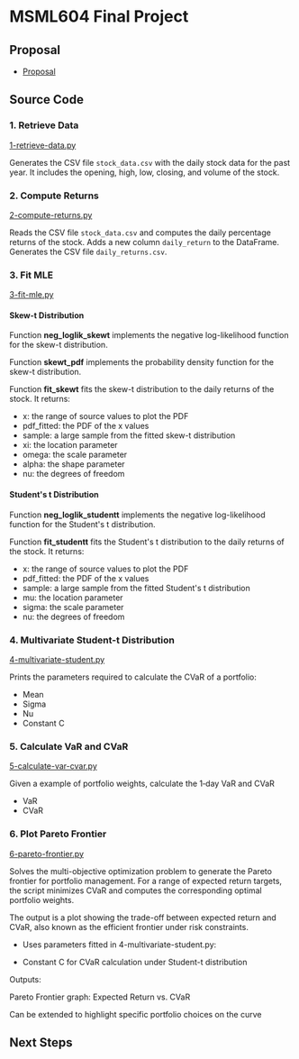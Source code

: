 # MSML604 Final Project

## Proposal

- [Proposal](proposal.md)

## Source Code

### 1. Retrieve Data

[1-retrieve-data.py](source/1-retrieve-data.py)

Generates the CSV file `stock_data.csv` with the daily stock data for the past year. It includes the opening, high, low, closing, and volume of the stock.

### 2. Compute Returns

[2-compute-returns.py](source/2-compute-returns.py)

Reads the CSV file `stock_data.csv` and computes the daily percentage returns of the stock. Adds a new column `daily_return` to the DataFrame. Generates the CSV file `daily_returns.csv`.

### 3. Fit MLE

[3-fit-mle.py](source/3-fit-mle.py)

#### Skew-t Distribution

Function **neg_loglik_skewt** implements the negative log-likelihood function for the skew-t distribution.

Function **skewt_pdf** implements the probability density function for the skew-t distribution.

Function **fit_skewt** fits the skew-t distribution to the daily returns of the stock. It returns:
- x: the range of source values to plot the PDF
- pdf_fitted: the PDF of the x values
- sample: a large sample from the fitted skew-t distribution
- xi: the location parameter
- omega: the scale parameter
- alpha: the shape parameter
- nu: the degrees of freedom

#### Student's t Distribution

Function **neg_loglik_studentt** implements the negative log-likelihood function for the Student's t distribution.

Function **fit_studentt** fits the Student's t distribution to the daily returns of the stock. It returns:
- x: the range of source values to plot the PDF
- pdf_fitted: the PDF of the x values
- sample: a large sample from the fitted Student's t distribution
- mu: the location parameter
- sigma: the scale parameter
- nu: the degrees of freedom

### 4. Multivariate Student-t Distribution

[4-multivariate-student.py](source/4-multivariate-student.py)

Prints the parameters required to calculate the CVaR of a portfolio:
- Mean
- Sigma
- Nu
- Constant C

### 5. Calculate VaR and CVaR

[5-calculate-var-cvar.py](source/5-calculate-var-cvar.py)

Given a example of portfolio weights, calculate the 1‑day VaR and CVaR
- VaR
- CVaR

### 6. Plot Pareto Frontier

[6-pareto-frontier.py](source/6-pareto-frontier.py)

Solves the multi-objective optimization problem to generate the Pareto frontier for portfolio management. For a range of expected return targets, the script minimizes CVaR and computes the corresponding optimal portfolio weights.

The output is a plot showing the trade-off between expected return and CVaR, also known as the efficient frontier under risk constraints.

- Uses parameters fitted in 4-multivariate-student.py:

- Constant C for CVaR calculation under Student-t distribution

Outputs:

Pareto Frontier graph: Expected Return vs. CVaR

Can be extended to highlight specific portfolio choices on the curve
## Next Steps

